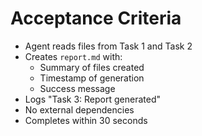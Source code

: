 # Acceptance Criteria

- Agent reads files from Task 1 and Task 2
- Creates `report.md` with:
  - Summary of files created
  - Timestamp of generation
  - Success message
- Logs "Task 3: Report generated"
- No external dependencies
- Completes within 30 seconds
